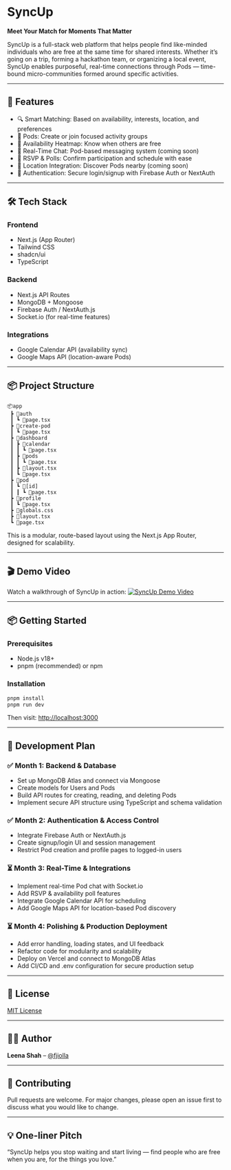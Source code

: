 # SyncUp

**Meet Your Match for Moments That Matter**

SyncUp is a full-stack web platform that helps people find like-minded individuals who are free at the same time for shared interests. Whether it’s going on a trip, forming a hackathon team, or organizing a local event, SyncUp enables purposeful, real-time connections through Pods — time-bound micro-communities formed around specific activities.

---

## 🚀 Features

* 🔍 Smart Matching: Based on availability, interests, location, and preferences
* 🧩 Pods: Create or join focused activity groups
* 📆 Availability Heatmap: Know when others are free
* 💬 Real-Time Chat: Pod-based messaging system (coming soon)
* 📌 RSVP & Polls: Confirm participation and schedule with ease
* 🧭 Location Integration: Discover Pods nearby (coming soon)
* 🔐 Authentication: Secure login/signup with Firebase Auth or NextAuth

---

## 🛠️ Tech Stack

### Frontend

* Next.js (App Router)
* Tailwind CSS
* shadcn/ui
* TypeScript

### Backend

* Next.js API Routes
* MongoDB + Mongoose
* Firebase Auth / NextAuth.js
* Socket.io (for real-time features)

### Integrations

* Google Calendar API (availability sync)
* Google Maps API (location-aware Pods)

---

## 📦 Project Structure

```
📦app
 ┣ 📂auth
 ┃ ┗ 📜page.tsx
 ┣ 📂create-pod
 ┃ ┗ 📜page.tsx
 ┣ 📂dashboard
 ┃ ┣ 📂calendar
 ┃ ┃ ┗ 📜page.tsx
 ┃ ┣ 📂pods
 ┃ ┃ ┗ 📜page.tsx
 ┃ ┣ 📜layout.tsx
 ┃ ┗ 📜page.tsx
 ┣ 📂pod
 ┃ ┗ 📂[id]
 ┃ ┃ ┗ 📜page.tsx
 ┣ 📂profile
 ┃ ┗ 📜page.tsx
 ┣ 📜globals.css
 ┣ 📜layout.tsx
 ┗ 📜page.tsx
```

This is a modular, route-based layout using the Next.js App Router, designed for scalability.

---

## 🎬 Demo Video

Watch a walkthrough of SyncUp in action:
[![SyncUp Demo Video](https://img.youtube.com/vi/YOUR_VIDEO_ID_HERE/0.jpg)](https://www.youtube.com/watch?v=1mQaLefDqfg)

---

## 📦 Getting Started

### Prerequisites

* Node.js v18+
* pnpm (recommended) or npm

### Installation

```bash
pnpm install
pnpm run dev
```

Then visit: [http://localhost:3000](http://localhost:3000)

---

## 🧪 Development Plan

### ✅ Month 1: Backend & Database

* Set up MongoDB Atlas and connect via Mongoose
* Create models for Users and Pods
* Build API routes for creating, reading, and deleting Pods
* Implement secure API structure using TypeScript and schema validation

### ✅ Month 2: Authentication & Access Control

* Integrate Firebase Auth or NextAuth.js
* Create signup/login UI and session management
* Restrict Pod creation and profile pages to logged-in users

### ⏳ Month 3: Real-Time & Integrations

* Implement real-time Pod chat with Socket.io
* Add RSVP & availability poll features
* Integrate Google Calendar API for scheduling
* Add Google Maps API for location-based Pod discovery

### ⏳ Month 4: Polishing & Production Deployment

* Add error handling, loading states, and UI feedback
* Refactor code for modularity and scalability
* Deploy on Vercel and connect to MongoDB Atlas
* Add CI/CD and .env configuration for secure production setup

---

## 📄 License

[MIT License](https://github.com/fjiolla/SyncUp---Find-Your-Perfect-Pod?tab=MIT-1-ov-file#)

---

## 🙋‍♀️ Author

**Leena Shah** – [@fjiolla](https://github.com/fjiolla)

---

## 📢 Contributing

Pull requests are welcome. For major changes, please open an issue first to discuss what you would like to change.

---

## 💡 One-liner Pitch

“SyncUp helps you stop waiting and start living — find people who are free when you are, for the things you love.”
